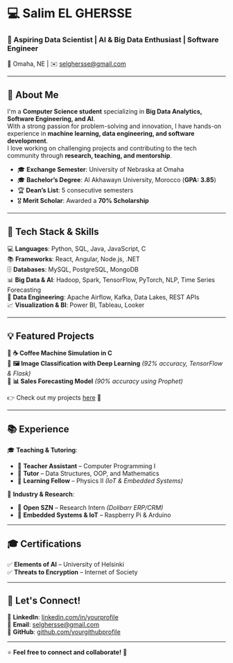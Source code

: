 # 💻 Salim EL GHERSSE

### 🚀 Aspiring Data Scientist | AI & Big Data Enthusiast | Software Engineer  

📍 Omaha, NE | ✉️ selghersse@gmail.com  

---

## 👋 About Me  
I'm a **Computer Science student** specializing in **Big Data Analytics, Software Engineering, and AI**.  
With a strong passion for problem-solving and innovation, I have hands-on experience in **machine learning, data engineering, and software development**.  
I love working on challenging projects and contributing to the tech community through **research, teaching, and mentorship**.  

- 🎓 **Exchange Semester**: University of Nebraska at Omaha  
- 🎓 **Bachelor’s Degree**: Al Akhawayn University, Morocco (**GPA: 3.85**)  
- 🏆 **Dean’s List**: 5 consecutive semesters  
- 🎖 **Merit Scholar**: Awarded a **70% Scholarship**  

---

## 🔧 Tech Stack & Skills  
💻 **Languages**: Python, SQL, Java, JavaScript, C  
📚 **Frameworks**: React, Angular, Node.js, .NET  
🗄 **Databases**: MySQL, PostgreSQL, MongoDB  
📊 **Big Data & AI**: Hadoop, Spark, TensorFlow, PyTorch, NLP, Time Series Forecasting  
🚀 **Data Engineering**: Apache Airflow, Kafka, Data Lakes, REST APIs  
📈 **Visualization & BI**: Power BI, Tableau, Looker  

---

## 💡 Featured Projects  
🔹 **☕ Coffee Machine Simulation in C**  
🔹 **🖼️ Image Classification with Deep Learning** *(92% accuracy, TensorFlow & Flask)*  
🔹 **📊 Sales Forecasting Model** *(90% accuracy using Prophet)*  

👉 Check out my projects [here](https://github.com/yourgithubprofile) 🚀  

---

## 📚 Experience  
🎓 **Teaching & Tutoring**:  
- 🏫 **Teacher Assistant** – Computer Programming I  
- 📘 **Tutor** – Data Structures, OOP, and Mathematics  
- 🔬 **Learning Fellow** – Physics II *(IoT & Embedded Systems)*  

💼 **Industry & Research**:  
- 🏢 **Open SZN** – Research Intern *(Dolibarr ERP/CRM)*  
- 🔌 **Embedded Systems & IoT** – Raspberry Pi & Arduino  

---

## 🎓 Certifications  
✅ **Elements of AI** – University of Helsinki  
✅ **Threats to Encryption** – Internet of Society  

---

## 🤝 Let's Connect!  
💼 **LinkedIn**: [linkedin.com/in/yourprofile](https://linkedin.com)  
📧 **Email**: selghersse@gmail.com  
🚀 **GitHub**: [github.com/yourgithubprofile](https://github.com)  

---

⭐ **Feel free to connect and collaborate!** 🚀  

